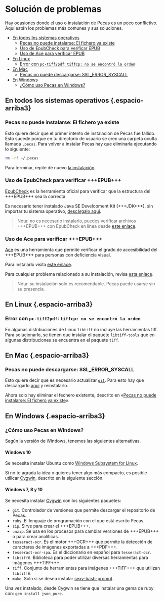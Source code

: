 # Solución de problemas

Hay ocasiones donde el uso o instalación de Pecas es un poco conflictivo.
Aquí están los problemas más comunes y sus soluciones.

* [En todos los sistemas operativos](#en-todos-los-sistemas-operativos)
  * [Pecas no puede instalarse: El fichero ya existe](#pecas-no-puede-instalarse-el-fichero-ya-existe)
  * [Uso de EpubCheck para verificar EPUB](#uso-de-epubcheck-para-verificar-epub)
  * [Uso de Ace para verificar EPUB](#uso-de-ace-para-verificar-epub)
* [En Linux](#en-linux)
  * [Error con `pc-tiff2pdf`: `tiffcp: no se encontró la orden`](#error-con-pctiff2pdf-tiffcp-no-se-encontro-la-orden)
* [En Mac](#en-mac)
  * [Pecas no puede descargarse: SSL_ERROR_SYSCALL](#pecas-no-puede-descargarse-ssl-error-syscall)
* [En Windows](#en-windows)
  * [¿Cómo uso Pecas en Windows?](#como-uso-pecas-en-windows)

## En todos los sistemas operativos {.espacio-arriba3}

### Pecas no puede instalarse: El fichero ya existe

Esto quiere decir que el primer intento de instalación de Pecas fue
fallido. Esto sucede porque en tu directorio de usuario se creo una
carpeta oculta llamada `.pecas`. Para volver a instalar Pecas hay
que eliminarla ejecutando lo siguiente:

```bash
rm -rf ~/.pecas
```

Para terminar, repite de nuevo [la instalación](https://nikazhenya.github.io/pecas/index.html#instalacion).

### Uso de EpubCheck para verificar +++EPUB+++

[EpubCheck](https://github.com/IDPF/epubcheck) es la herramienta oficial 
para verificar que la estructura del +++EPUB+++ sea la correcta.

Es necesario tener instalado Java SE Development Kit (+++JDK+++),
sin importar tu sistema operativo, [descárgalo aquí](http://www.oracle.com/technetwork/java/javase/downloads/jdk8-downloads-2133151.html).

> Nota: no es necesario instalarlo, puedes verificar archivos +++EPUB+++
> con EpubCheck en línea desde [este enlace](http://validator.idpf.org/).

### Uso de Ace para verificar +++EPUB+++

[Ace](https://daisy.github.io/ace/) es una herramienta que permite
verificar el grado de accesibilidad del +++EPUB+++ para personas con
deficiencia visual.

Para instalarlo visita [este enlace](https://daisy.github.io/ace/getting-started/installation/).

Para cualquier problema relacionado a su instalación, revisa [esta enlace](https://daisy.github.io/ace/help/troubleshooting/).

> Nota: su instalación solo es recomendable. Pecas puede usarse sin su
> presencia.

## En Linux {.espacio-arriba3}

### Error con `pc-tiff2pdf`: `tiffcp: no se encontró la orden`

En algunas distribuciones de Linux `libtiff` no incluye las herramientas
tiff. Para solucionarlo, se tienen que instalar el paquete `libtiff-tools`
que en algunas distribuciones se encuentra en el paquete `tiff`.

## En Mac {.espacio-arriba3}

### Pecas no puede descargarse: SSL_ERROR_SYSCALL

Esto quiere decir que es necesario actualizar [`git`](https://git-scm.com/). 
Para esto hay que descargarlo [aquí](https://sourceforge.net/projects/git-osx-installer/files/git-2.18.0-intel-universal-mavericks.dmg/download?use_mirror=autoselect)
y reinstalarlo.

Ahora solo hay eliminar el fechero existente, descrito en «[Pecas no puede instalarse: El fichero ya existe](#pecas-no-puede-instalarse-el-fichero-ya-existe)».

## En Windows {.espacio-arriba3}

### ¿Cómo uso Pecas en Windows?

Según la versión de Windows, tenemos las siguientes alternativas.

#### Windows 10

Se necesita instalar Ubuntu como 
[Windows Subsystem for Linux](https://docs.microsoft.com/en-us/windows/wsl/install-win10).

Si no te agrada la idea o quieres tener algo más compacto, es posible
utilicar [Cygwin](https://www.cygwin.com/), descrito en la siguiente
sección.

#### Windows 7, 8 y 10

Se necesita instalar [Cygwin](https://www.cygwin.com/) con los 
siguientes paquetes:

* `git`. Controlador de versiones que permite descargar el repositorio de Pecas.
* `ruby`. El lenguaje de programación con el que está escrito Pecas.
* `zip`. Sirve para crear el +++EPUB+++.
* `unzip`. Se usa en los procesos para cambiar versiones de +++EPUB+++ o para crear analíticas.
* `tesseract-ocr`. Es el motor +++OCR+++ que permite la detección de caracteres de imágenes exportadas a +++PDF+++.
* `tesseract-ocr-spa`. Es el diccionario en español para `tesseract-ocr`.
* `libtiff6`. Biblioteca para poder utilizar diversas herramientas para imágenes +++TIFF+++
* `tiff`. Conjunto de herramientas para imágenes +++TIFF+++ que utilizan `libtiff6`.
* `make`. Solo si se desea instalar [sexy-bash-prompt](https://github.com/NikaZhenya/sexy-bash-prompt).

Una vez instalado, desde Cygwin se tiene que instalar una gema de ruby 
con: `gem install json_pure`.
